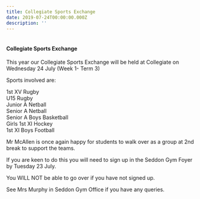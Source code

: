 ```yaml
---
title: Collegiate Sports Exchange
date: 2019-07-24T00:00:00.000Z
description: ''
---
```

<h4><span><br />Collegiate Sports Exchange</span></h4>
<p><span>This year our Collegiate Sports Exchange will be held at Collegiate on Wednesday 24 July (Week 1- Term 3)&nbsp;</span></p>
<p><span>Sports involved are:&nbsp;</span></p>
<p><span>1st XV Rugby<br />U15 Rugby&nbsp;<br />Junior A Netball<br />Senior A Netball<br />Senior A Boys Basketball<br />Girls 1st XI Hockey&nbsp;<br />1st XI Boys Football</span></p>
<p><span>Mr McAllen is once again happy for students to walk over as a group at 2nd break to support the teams.&nbsp;</span></p>
<p><span>If you are keen to do this you will need to sign up in the Seddon Gym Foyer by Tuesday 23 July. </span></p>
<p><span>You WILL NOT be able to go over if you have not signed up. </span></p>
<p><span>See Mrs Murphy in Seddon Gym Office if you have any queries.</span></p>
